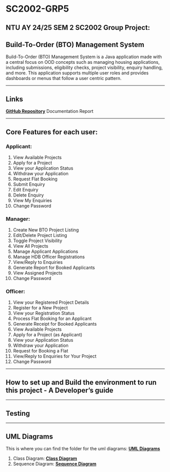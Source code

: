 # SC2002-GRP5
## NTU AY 24/25 SEM 2 SC2002 Group Project:
## Build-To-Order (BTO) Management System

Build-To-Order (BTO) Management System is a Java application made with a central focus on  OOD concepts such as managing housing applications, including submissions, eligibility checks, project visibility, enquiry handling, and more. This application supports multiple user roles and provides dashboards or menus that follow a user centric pattern.

---
## Links

**[GitHub Repository](https://github.com/R3izorr/SC2002-GRP5)**
Documentation
Report

---

## Core Features for each user:
### Applicant:
1. View Available Projects
2. Apply for a Project
3. View your Application Status
4. Withdraw your Application
5. Request Flat Booking
6. Submit Enquiry
7. Edit Enquiry
8. Delete Enquiry
9. View My Enquiries
10. Change Password

### Manager:
1. Create New BTO Project Listing
2. Edit/Delete Project Listing
3. Toggle Project Visibility
4. View All Projects
5. Manage Applicant Applications
6. Manage HDB Officer Registrations
7. View/Reply to Enquiries
8. Generate Report for Booked Applicants
9. View Assigned Projects
10. Change Password

### Officer:
1. View your Registered Project Details
2. Register for a New Project
3. View your Registration Status
4. Process Flat Booking for an Applicant
5. Generate Receipt for Booked Applicants
6. View Available Projects
7. Apply for a Project (as Applicant)
8. View your Application Status
9. Withdraw your Application
10. Request for Booking a Flat
11. View/Reply to Enquiries for Your Project
12. Change Password

---
## How to set up and Build the environment to run this project - A Developer’s guide
---
## Testing
---
## UML Diagrams

This is where you can find the folder for the uml diagrams: **[UML Diagrams](https://github.com/R3izorr/SC2002-GRP5/tree/main/docs/UML%20Diagrams)**
1. Class Diagram: **[Class Diagram](https://github.com/R3izorr/SC2002-GRP5/blob/main/docs/UML%20Diagrams/Class%20Diagram.svg)**
2. Sequence Diagram: **[Sequence Diagram](https://github.com/R3izorr/SC2002-GRP5/blob/main/docs/UML%20Diagrams/sequence%20diagram.png)**
